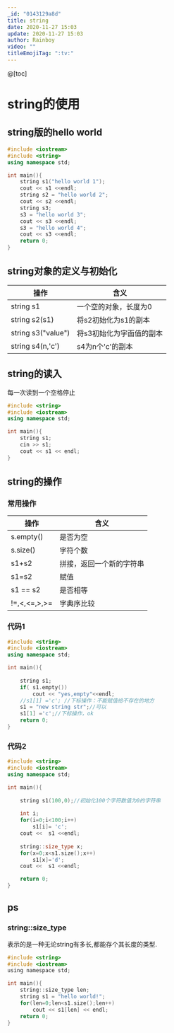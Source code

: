 ```yaml
---
_id: "0143129a8d"
title: string
date: 2020-11-27 15:03
update: 2020-11-27 15:03
author: Rainboy
video: ""
titleEmojiTag: ":tv:"
---
```


@[toc]
# string的使用

## string版的hello world

```cpp
#include <iostream>
#include <string>
using namespace std;

int main(){
    string s1("hello world 1");
    cout << s1 <<endl;
    string s2 = "hello world 2";
    cout << s2 <<endl;
    string s3;
    s3 = "hello world 3";
    cout << s3 <<endl;
    s3 = "hello world 4";
    cout << s3 <<endl;
    return 0;
}
```

## string对象的定义与初始化



| 操作               | 含义                     |
|--------------------|--------------------------|
| string s1          | 一个空的对象，长度为0    |
| string s2(s1)      | 将s2初始化为s1的副本     |
| string s3("value") | 将s3初始化为字面值的副本 |
| string s4(n,'c')   | s4为n个'c'的副本         |

## string的读入

每一次读到一个空格停止

```cpp
#include <string>
#include <iostream>
using namespace std;

int main(){
    string s1;
    cin >> s1;
    cout << s1 << endl;
}
```

## string的操作


### 常用操作

| 操作         | 含义                     |
|--------------|--------------------------|
| s.empty()    | 是否为空                 |
| s.size()     | 字符个数                 |
| s1+s2        | 拼接，返回一个新的字符串 |
| s1=s2        | 赋值                     |
| s1 == s2     | 是否相等                 |
| !=,<,<=,>,>= | 字典序比较               |


### 代码1

```cpp
#include <string>
#include <iostream>
using namespace std;

int main(){
    
    string s1;
    if( s1.empty())
        cout << "yes,empty"<<endl;
    //s1[1] ='c'; //下标操作：不能赋值给不存在的地方
    s1 = "new string str";//可以
    s1[1] ='c';//下标操作，ok
    return 0;
}
```

### 代码2

```cpp
#include <string>
#include <iostream>
using namespace std;

int main(){
    
    string s1(100,0);//初始化100个字符数值为0的字符串
    
    int i;
    for(i=0;i<100;i++)
        s1[i]= 'c';
    cout <<  s1 <<endl;
    
    string::size_type x;
    for(x=0;x<s1.size();x++)
        s1[x]='d';
    cout <<  s1 <<endl;

    return 0;
}
```

## ps

### string::size_type

表示的是一种无论string有多长,都能存个其长度的类型.

```c
#include <string>
#include <iostream>
using namespace std;

int main(){
    string::size_type len;
    string s1 = "hello world!";
    for(len=0;len<s1.size();len++)
        cout << s1[len] << endl;
    return 0;
}
```
